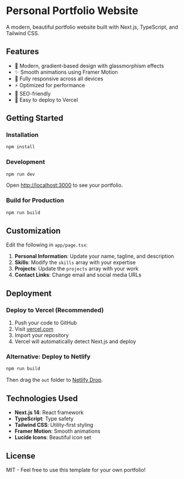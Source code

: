 # Personal Portfolio Website

A modern, beautiful portfolio website built with Next.js, TypeScript, and Tailwind CSS.

## Features

- 🎨 Modern, gradient-based design with glassmorphism effects
- ✨ Smooth animations using Framer Motion
- 📱 Fully responsive across all devices
- ⚡ Optimized for performance
- 🎯 SEO-friendly
- 🚀 Easy to deploy to Vercel

## Getting Started

### Installation

```bash
npm install
```

### Development

```bash
npm run dev
```

Open [http://localhost:3000](http://localhost:3000) to see your portfolio.

### Build for Production

```bash
npm run build
```

## Customization

Edit the following in `app/page.tsx`:

1. **Personal Information**: Update your name, tagline, and description
2. **Skills**: Modify the `skills` array with your expertise
3. **Projects**: Update the `projects` array with your work
4. **Contact Links**: Change email and social media URLs

## Deployment

### Deploy to Vercel (Recommended)

1. Push your code to GitHub
2. Visit [vercel.com](https://vercel.com)
3. Import your repository
4. Vercel will automatically detect Next.js and deploy

### Alternative: Deploy to Netlify

```bash
npm run build
```

Then drag the `out` folder to [Netlify Drop](https://app.netlify.com/drop).

## Technologies Used

- **Next.js 14**: React framework
- **TypeScript**: Type safety
- **Tailwind CSS**: Utility-first styling
- **Framer Motion**: Smooth animations
- **Lucide Icons**: Beautiful icon set

## License

MIT - Feel free to use this template for your own portfolio!

